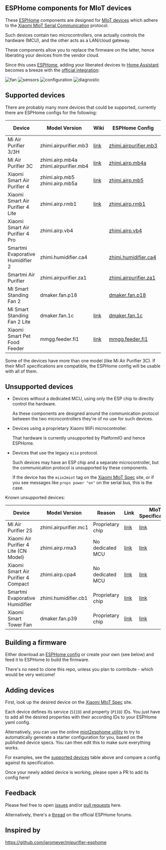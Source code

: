 ## ESPHome components for MIoT devices

These [ESPHome](https://esphome.io/) components are designed for [MIoT devices](https://home.miot-spec.com/) which adhere to the [Xiaomi MIoT Serial Communication](https://github.com/blakadder/miot) protocol.

Such devices contain two microcontrollers, one actually controls the hardware (MCU), and the other acts as a LAN/cloud gateway.

These components allow you to replace the firmware on the latter, hence liberating your devices from the vendor cloud.

Since this uses [ESPHome](https://esphome.io/), adding your liberated devices to [Home Assistant](https://www.home-assistant.io/) becomes a breeze with the [official integration](https://www.home-assistant.io/integrations/esphome/):

![fan](screenshots/purifier-fan.png)
![sensors](screenshots/purifier-sensors.png)
![configuration](screenshots/purifier-configuration.png)
![diagnostic](screenshots/purifier-diagnostic.png)

## Supported devices

There are probably many more devices that could be supported, currently there are ESPHome configs for the following:

Device | Model Version | Wiki | ESPHome Config | MIoT Specification
---|---|---|---|---
Mi Air Purifier 3/3H | zhimi.airpurifier.mb3 | [link](../../wiki/Xiaomi-Mi-Air-Purifier-3H) | [zhimi.airpurifier.mb3](config/zhimi.airpurifier.mb3.yaml) | [link](https://home.miot-spec.com/spec/zhimi.airpurifier.mb3)
Mi Air Purifier 3C | zhimi.airp.mb4a <br> zhimi.airpurifier.mb4 |[link](../../wiki/Xiaomi-Mi-Air-Purifier-3C) | [zhimi.airp.mb4a](config/zhimi.airp.mb4a.yaml) | [link](https://home.miot-spec.com/spec/zhimi.airp.mb4a) <br> [link](https://home.miot-spec.com/spec/zhimi.airpurifier.mb4)
Xiaomi Smart Air Purifier 4 | zhimi.airp.mb5 <br> zhimi.airp.mb5a | [link](../../wiki/Xiaomi-Smart-Air-Purifier-4) | [zhimi.airp.mb5](config/zhimi.airp.mb5.yaml) | [link](https://home.miot-spec.com/spec/zhimi.airp.mb5) <br> [link](https://home.miot-spec.com/spec/zhimi.airp.mb5a)
Xiaomi Smart Air Purifier 4 Lite | zhimi.airp.rmb1 | [link](../../wiki/Xiaomi-Smart-Air-Purifier-4-Lite-(zhimi.airp.rmb1)) | [zhimi.airp.rmb1](config/zhimi.airp.rmb1.yaml) | [link](https://home.miot-spec.com/spec/zhimi.airp.rmb1)
Xiaomi Smart Air Purifier 4 Pro | zhimi.airp.vb4 |  | [zhimi.airp.vb4](config/zhimi.airp.vb4.yaml) | [link](https://home.miot-spec.com/spec?type=urn:miot-spec-v2:device:air-purifier:0000A007:zhimi-vb4:1)
Smartmi Evaporative Humidifier 2 | zhimi.humidifier.ca4 |  | [zhimi.humidifier.ca4](config/zhimi.humidifier.ca4.yaml) | [link](https://home.miot-spec.com/spec/zhimi.humidifier.ca4)
Smartmi Air Purifier | zhimi.airpurifier.za1 |  | [zhimi.airpurifier.za1](config/zhimi.airpurifier.za1.yaml) | [link](https://home.miot-spec.com/spec/zhimi.airpurifier.za1)
Mi Smart Standing Fan 2 | dmaker.fan.p18 |  | [dmaker.fan.p18](config/dmaker.fan.p18.yaml) | [link](https://home.miot-spec.com/spec/dmaker.fan.p18)
Mi Smart Standing Fan 2 Lite | dmaker.fan.1c | [link](../../wiki/Smart-Standing-Fan-2-Lite) | [dmaker.fan.1c](config/dmaker.fan.1c.yaml) | [link](https://home.miot-spec.com/spec/dmaker.fan.1c)
Xiaomi Smart Pet Food Feeder | mmgg.feeder.fi1 | [link](../../wiki/Xiaomi-Smart-Pet-Food-Feeder) | [mmgg.feeder.fi1](config/mmgg.feeder.fi1.yaml) | [link](https://home.miot-spec.com/spec/mmgg.feeder.fi1)

Some of the devices have more than one model (like Mi Air Purifier 3C). If their MIoT specifications are compatible, the ESPHome config will be usable with all of them.

## Unsupported devices

- Devices without a dedicated MCU, using only the ESP chip to directly control the hardware.

  As these components are designed around the communication protocol between the two microcontrollers they're of no use for such devices.
- Devices using a proprietary Xiaomi WiFi microcontroller.

  That hardware is currently unsupported by PlatformIO and hence ESPHome.
- Devices that use the legacy `miio` protocol.

  Such devices may have an ESP chip and a separate microcontroller, but the communication protocol is unsupported by these components.

  If the device has the `miio2miot` tag on the [Xiaomi MIoT Spec](https://home.miot-spec.com/) site, or if you see messages like `props power "on"` on the serial bus, this is the case.

Known unsupported devices:

Device | Model Version | Reason | Link | MIoT Specification
---|---|---|---|---
Mi Air Purifier 2S | zhimi.airpurifier.mc1 | Proprietary chip | [link](../../wiki/Xiaomi-Mi-Air-Purifier-2S)|[link](https://home.miot-spec.com/spec/zhimi.airpurifier.mc1)
Xiaomi Air Purifier 4 Lite (CN Model) | zhimi.airp.rma3 | No dedicated MCU | [link](../../issues/34)|[link](https://home.miot-spec.com/spec/zhimi.airp.rma3)
Xiaomi Smart Air Purifier 4 Compact | zhimi.airp.cpa4 | No dedicated MCU | [link](../../issues/22#issuecomment-2137163103)|[link](https://home.miot-spec.com/spec/zhimi.airp.cpa4)
Smartmi Evaporative Humidifier| zhimi.humidifier.cb1 | Proprietary chip | [link](../../issues/26#issuecomment-2417148320)|[link](https://home.miot-spec.com/spec/zhimi.humidifier.cb1)
Xiaomi Smart Tower Fan | dmaker.fan.p39 | Proprietary chip | [link](../../pull/52) |[link](https://home.miot-spec.com/spec/dmaker.fan.p39)

## Building a firmware

Either download an [ESPHome config](config/) or create your own (see below) and feed it to ESPHome to build the firmware.

There's no need to clone this repo, unless you plan to contribute - which would be very welcome!

## Adding devices

First, look up the desired device on the [Xiaomi MIoT Spec](https://home.miot-spec.com/) site.

Each device defines its service (`SIID`) and property (`PIID`) IDs. You just have to add all the desired properties with their according IDs to your ESPHome yaml config.

Alternatively, you can use the online
[miot2esphome utility](https://cristianchelu.github.io/miot2esphome/) to
try to automatically generate a starter configuration for you, based on the
published device specs. You can then edit this to make sure everything works.

For examples, see the [supported devices](#supported-devices) table above and compare a config against its specification.

Once your newly added device is working, please open a PR to add its config here!

## Feedback

Please feel free to open [issues](../../issues) and/or [pull requests](../../pulls) here.

Alternatively, there's a [thread](https://community.home-assistant.io/t/esphome-components-for-miot-devices/686646) on the official ESPHome forums.

## Inspired by
https://github.com/jaromeyer/mipurifier-esphome
